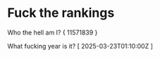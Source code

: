 # Fuck the rankings

Who the hell am I?
{ 11571839 }

What fucking year is it?
[ 2025-03-23T01:10:00Z ]

